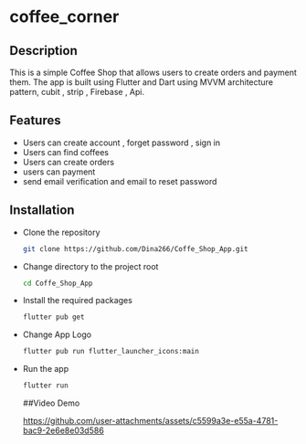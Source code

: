 # coffee_corner

## Description
This is a simple Coffee Shop that allows users to create orders and payment them. The app is built using Flutter and Dart using MVVM architecture pattern, cubit , strip , Firebase , Api.




## Features
- Users can create account , forget password , sign in
- Users can find coffees
- Users can create orders
- users can payment
- send email verification and email to reset password

## Installation
- Clone the repository
    ```sh
    git clone https://github.com/Dina266/Coffe_Shop_App.git
    ```

- Change directory to the project root
    ```sh
    cd Coffe_Shop_App
    ```
    
- Install the required packages
    ```sh
    flutter pub get
    ```
    
- Change App Logo 
    ```sh
    flutter pub run flutter_launcher_icons:main
    ```
    
- Run the app
    ```sh
    flutter run
    ```

  ##Video Demo

    https://github.com/user-attachments/assets/c5599a3e-e55a-4781-bac9-2e6e8e03d586











